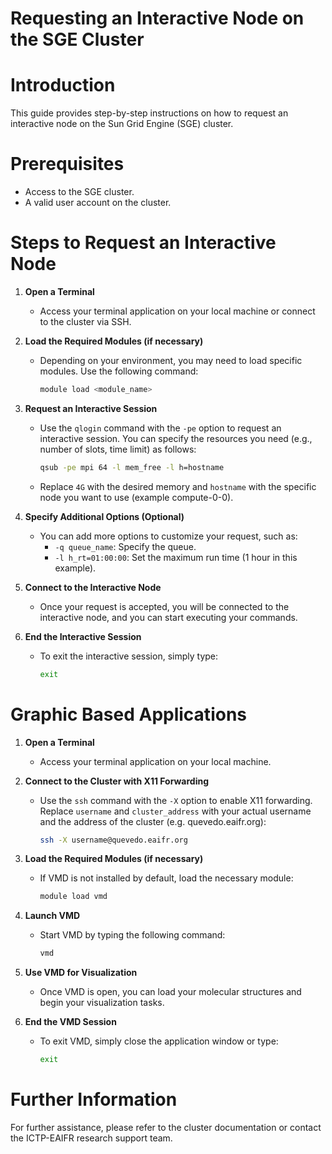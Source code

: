 # Requesting an Interactive Node on the SGE Cluster

# Introduction
This guide provides step-by-step instructions on how to request an interactive node on the Sun Grid Engine (SGE) cluster.

# Prerequisites
- Access to the SGE cluster.
- A valid user account on the cluster.

# Steps to Request an Interactive Node

1. **Open a Terminal**
    - Access your terminal application on your local machine or connect to the cluster via SSH.

2. **Load the Required Modules (if necessary)**
    - Depending on your environment, you may need to load specific modules. Use the following command:
      ```bash
      module load <module_name>
      ```

3. **Request an Interactive Session**
    - Use the `qlogin` command with the `-pe` option to request an interactive session. You can specify the resources you need (e.g., number of slots, time limit) as follows:
      ```bash
      qsub -pe mpi 64 -l mem_free -l h=hostname
      ```
    - Replace `4G` with the desired memory and `hostname` with the specific node you want to use (example compute-0-0).

4. **Specify Additional Options (Optional)**
    - You can add more options to customize your request, such as:
      - `-q queue_name`: Specify the queue.
      - `-l h_rt=01:00:00`: Set the maximum run time (1 hour in this example).

5. **Connect to the Interactive Node**
    - Once your request is accepted, you will be connected to the interactive node, and you can start executing your commands.

6. **End the Interactive Session**
    - To exit the interactive session, simply type:
      ```bash
      exit
      ```

# Graphic Based Applications

1. **Open a Terminal**
    - Access your terminal application on your local machine.

2. **Connect to the Cluster with X11 Forwarding**
    - Use the `ssh` command with the `-X` option to enable X11 forwarding. Replace `username` and `cluster_address` with your actual username and the address of the cluster (e.g. quevedo.eaifr.org):
      ```bash
      ssh -X username@quevedo.eaifr.org
      ```

3. **Load the Required Modules (if necessary)**
    - If VMD is not installed by default, load the necessary module:
      ```bash
      module load vmd
      ```

4. **Launch VMD**
    - Start VMD by typing the following command:
      ```bash
      vmd
      ```

5. **Use VMD for Visualization**
    - Once VMD is open, you can load your molecular structures and begin your visualization tasks.

6. **End the VMD Session**
    - To exit VMD, simply close the application window or type:
      ```bash
      exit
      ```



# Further Information
For further assistance, please refer to the cluster documentation or contact the ICTP-EAIFR  research support team.